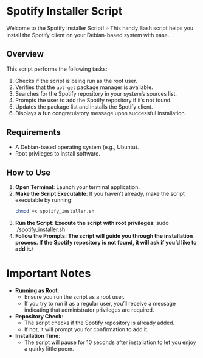 # Spotify Installer Script

Welcome to the Spotify Installer Script! 🎶 This handy Bash script helps you install the Spotify client on your Debian-based system with ease.

## Overview

This script performs the following tasks:

1. Checks if the script is being run as the root user.
2. Verifies that the `apt-get` package manager is available.
3. Searches for the Spotify repository in your system’s sources list.
4. Prompts the user to add the Spotify repository if it’s not found.
5. Updates the package list and installs the Spotify client.
6. Displays a fun congratulatory message upon successful installation.

## Requirements

- A Debian-based operating system (e.g., Ubuntu).
- Root privileges to install software.

## How to Use

1. **Open Terminal**: Launch your terminal application.
2. **Make the Script Executable**:
   If you haven’t already, make the script executable by running:
   ```bash
   chmod +x spotify_installer.sh
3. **Run the Script: Execute the script with root privileges**:
    sudo ./spotify_installer.sh
4. **Follow the Prompts: The script will guide you through the installation process. If the Spotify repository is not found, it will ask if you’d like to add it.**\

# Important Notes

- **Running as Root**:
    - Ensure you run the script as a root user.
    - If you try to run it as a regular user, you’ll receive a message indicating that administrator privileges are required.
- **Repository Check**:
    - The script checks if the Spotify repository is already added.
    - If not, it will prompt you for confirmation to add it.
- **Installation Time**:
    - The script will pause for 10 seconds after installation to let you enjoy a quirky little poem.